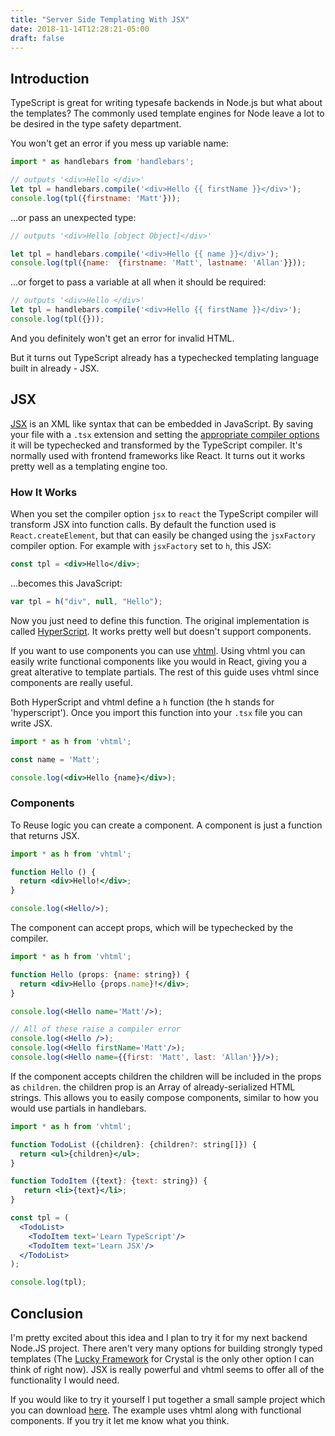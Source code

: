 ```yaml
---
title: "Server Side Templating With JSX"
date: 2018-11-14T12:28:21-05:00
draft: false
---
```


## Introduction

TypeScript is great for writing typesafe backends in Node.js but what about the templates?  The commonly used template engines for Node leave a lot to be desired in the type safety department.

You won't get an error if you mess up variable name:

```jsx
import * as handlebars from 'handlebars';

// outputs '<div>Hello </div>'
let tpl = handlebars.compile('<div>Hello {{ firstName }}</div>');
console.log(tpl({firstname: 'Matt'}));
```

...or pass an unexpected type:


```jsx
// outputs '<div>Hello [object Object]</div>'

let tpl = handlebars.compile('<div>Hello {{ name }}</div>');
console.log(tpl({name:  {firstname: 'Matt', lastname: 'Allan'}}));
```

...or forget to pass a variable at all when it should be required:

```jsx
// outputs '<div>Hello </div>'
let tpl = handlebars.compile('<div>Hello {{ firstName }}</div>');
console.log(tpl({}));
```

And you definitely won't get an error for invalid HTML.

But it turns out TypeScript already has a typechecked templating language built in already - JSX.

## JSX

[JSX](https://facebook.github.io/jsx/) is an XML like syntax that can be embedded in JavaScript.  By saving your file with a `.tsx` extension and setting the [appropriate compiler options](https://www.typescriptlang.org/docs/handbook/jsx.html) it will be typechecked and transformed by the TypeScript compiler.  It's normally used with frontend frameworks like React.  It turns out it works pretty well as a templating engine too.

### How It Works

When you set the compiler option `jsx` to `react` the TypeScript compiler will transform JSX into function calls.  By default the function used is `React.createElement`, but that can easily be changed using the `jsxFactory` compiler option.  For example with `jsxFactory` set to `h`, this JSX:

```jsx
const tpl = <div>Hello</div>;
```

...becomes this JavaScript:

```javascript
var tpl = h("div", null, "Hello");
```

Now you just need to define this function.  The original implementation is called [HyperScript](https://github.com/hyperhype/hyperscript).  It works pretty well but doesn't support components.

If you want to use components you can use [vhtml](https://github.com/developit/vhtml).  Using vhtml you can easily write functional components like you would in React, giving you a great alterative to template partials.  The rest of this guide uses vhtml since components are really useful.

Both HyperScript and vhtml define a `h` function (the h stands for 'hyperscript').  Once you import this function into your `.tsx` file you can write JSX.

```jsx
import * as h from 'vhtml';

const name = 'Matt';

console.log(<div>Hello {name}</div>);
```

### Components

To Reuse logic you can create a component.  A component is just a function that returns JSX.

```jsx
import * as h from 'vhtml';

function Hello () {
  return <div>Hello!</div>;
}

console.log(<Hello/>);
```

The component can accept props, which will be typechecked by the compiler.

```jsx
import * as h from 'vhtml';

function Hello (props: {name: string}) {
  return <div>Hello {props.name}!</div>;
}

console.log(<Hello name='Matt'/>);

// All of these raise a compiler error
console.log(<Hello />);
console.log(<Hello firstName='Matt'/>);
console.log(<Hello name={{first: 'Matt', last: 'Allan'}}/>);
```

If the component accepts children the children will be included in the props as `children`.  the children prop is an Array of already-serialized HTML strings.  This allows you to easily compose components, similar to how you would use partials in handlebars.

```jsx
import * as h from 'vhtml';

function TodoList ({children}: {children?: string[]}) {
  return <ul>{children}</ul>;
}

function TodoItem ({text}: {text: string}) {
   return <li>{text}</li>;
}

const tpl = (
  <TodoList>
    <TodoItem text='Learn TypeScript'/>
    <TodoItem text='Learn JSX'/>
  </TodoList>
);

console.log(tpl);
```

## Conclusion

I'm pretty excited about this idea and I plan to try it for my next backend Node.JS project.  There aren't very many options for building strongly typed templates (The [Lucky Framework](https://luckyframework.org) for Crystal is the only other option I can think of right now).  JSX is really powerful and vhtml seems to offer all of the functionality I would need.

If you would like to try it yourself I put together a small sample project which you can download [here](https://github.com/yuloh/server-side-tsx-example).  The example uses vhtml along with functional components.  If you try it let me know what you think.